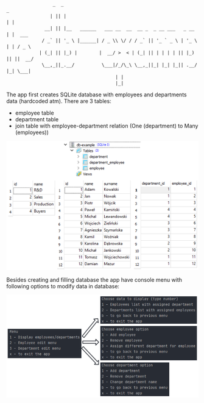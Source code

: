 				     _  _                                                   _       
				    | || |                                                 | |      
				  __| || |__   ______   ___ __  __  __ _  _ __ ___   _ __  | |  ___ 
				 / _` || '_ \ |______| / _ \\ \/ / / _` || '_ ` _ \ | '_ \ | | / _ \
				| (_| || |_) |        |  __/ >  < | (_| || | | | | || |_) || ||  __/
				 \__,_||_.__/          \___|/_/\_\ \__,_||_| |_| |_|| .__/ |_| \___|
										    | |             
										    |_|             
					    
The app first creates SQLite database with employees and departments data (hardcoded atm). There are 3 tables:
- employee table
- department table
- join table with employee-department relation (One (department) to Many (employees))

![DB](https://github.com/kubajabko/db-example/blob/master/img/db_tables.png)

Besides creating and filling database the app have console menu with following options to modify data in database:

![Menu](https://github.com/kubajabko/db-example/blob/master/img/menu.png)

